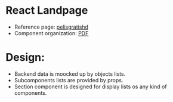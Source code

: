 # React Landpage

* Reference page: [pelisgratishd](https://pelisgratishd.com/)
* Component organization: [PDF](./docs/ReactLandPage.pdf)

# Design:

* Backend data is moocked up by objects lists.
* Subcomponents lists are provided by props.
* Section component is designed for display lists os any kind of components.